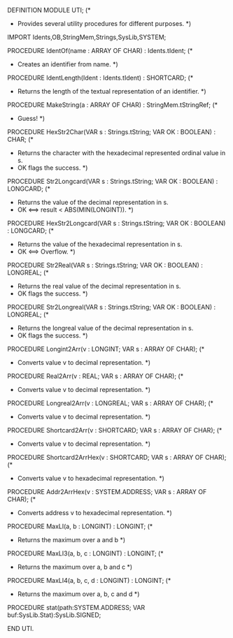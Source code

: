 DEFINITION MODULE UTI;
(*
 * Provides several utility procedures for different purposes.
 *)

IMPORT Idents,OB,StringMem,Strings,SysLib,SYSTEM;

PROCEDURE IdentOf(name : ARRAY OF CHAR) : Idents.tIdent;
(*
 * Creates an identifier from name.
 *)

PROCEDURE IdentLength(Ident : Idents.tIdent) : SHORTCARD;
(*
 * Returns the length of the textual representation of an identifier.
 *)

PROCEDURE MakeString(a : ARRAY OF CHAR) : StringMem.tStringRef;
(*
 * Guess!
 *)

PROCEDURE HexStr2Char(VAR s : Strings.tString; VAR OK : BOOLEAN) : CHAR;
(*
 * Returns the character with the hexadecimal represented ordinal value in s.
 * OK flags the success.
 *)

PROCEDURE Str2Longcard(VAR s : Strings.tString; VAR OK : BOOLEAN) : LONGCARD;
(*
 * Returns the value of the decimal representation in s.
 * OK <==> result < ABS(MIN(LONGINT)).
 *)

PROCEDURE HexStr2Longcard(VAR s : Strings.tString; VAR OK : BOOLEAN) : LONGCARD;
(*
 * Returns the value of the hexadecimal representation in s.
 * OK <==> Overflow.
 *)

PROCEDURE Str2Real(VAR s : Strings.tString; VAR OK : BOOLEAN) : LONGREAL;
(*
 * Returns the real value of the decimal representation in s.
 * OK flags the success.
 *)

PROCEDURE Str2Longreal(VAR s : Strings.tString; VAR OK : BOOLEAN) : LONGREAL;
(*
 * Returns the longreal value of the decimal representation in s.
 * OK flags the success.
 *)

PROCEDURE Longint2Arr(v : LONGINT; VAR s : ARRAY OF CHAR);
(*
 * Converts value v to decimal representation.
 *)

PROCEDURE Real2Arr(v : REAL; VAR s : ARRAY OF CHAR);
(*
 * Converts value v to decimal representation.
 *)

PROCEDURE Longreal2Arr(v : LONGREAL; VAR s : ARRAY OF CHAR);
(*
 * Converts value v to decimal representation.
 *)

PROCEDURE Shortcard2Arr(v : SHORTCARD; VAR s : ARRAY OF CHAR);
(*
 * Converts value v to decimal representation.
 *)

PROCEDURE Shortcard2ArrHex(v : SHORTCARD; VAR s : ARRAY OF CHAR);
(*
 * Converts value v to hexadecimal representation.
 *)

PROCEDURE Addr2ArrHex(v : SYSTEM.ADDRESS; VAR s : ARRAY OF CHAR);
(*
 * Converts address v to hexadecimal representation.
 *)

PROCEDURE MaxLI(a, b : LONGINT) : LONGINT;
(*
 * Returns the maximum over a and b
 *)

PROCEDURE MaxLI3(a, b, c : LONGINT) : LONGINT;
(*
 * Returns the maximum over a, b and c
 *)

PROCEDURE MaxLI4(a, b, c, d : LONGINT) : LONGINT;
(*
 * Returns the maximum over a, b, c and d
 *)

PROCEDURE stat(path:SYSTEM.ADDRESS; VAR buf:SysLib.Stat):SysLib.SIGNED;

END UTI.

